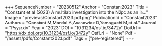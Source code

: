 +++
SequenceNumber = "20230512"
Anchor = "Constant2023"
Title = "Constant et al (2023) A multilab investigation into the N2pc as an in..."
Image = "previews/Constant2023.pdf.png"
PublicationId = "Constant2023"
Authors = "Constant M,Mandal A,Asanowicz D,Yamaguchi M,et al."
Journal = "Psyarxiv"
Year = "2023"
DOI = "10.31234/osf.io/3472y"
DoiUrl = "https://dx.doi.org/10.31234/osf.io/3472y"
OsfUrl = "None"
Pdf = "/assets/pdfs/Constant2023.pdf"
Tags = ["pre-registered"]
+++